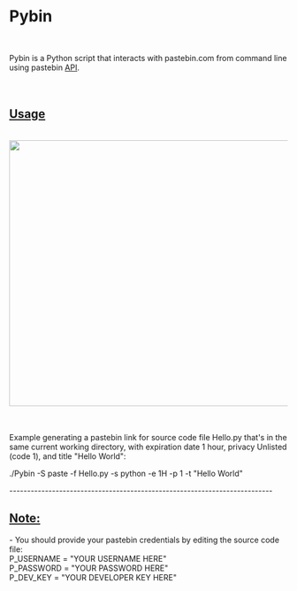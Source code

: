 <h1>Pybin</h1><br>
<p>Pybin is a Python script that interacts with pastebin.com from command line using pastebin <a href="http://pastebin.com/api">API</a>.<br><br><br></p>

<u><b><h2>Usage</b></h2></u><br>
<img src="https://i.imgur.com/I9FFemt.png" height="480" width="1000"> </img><br><br><br>

Example generating a pastebin link for source code file Hello.py that's in the same current working directory, with expiration date 1 hour, privacy Unlisted (code 1), and title "Hello World":

./Pybin -S paste -f Hello.py -s python -e 1H -p 1 -t "Hello World"

</p>
--------------------------------------------------------------------------
<b><u><h2>Note:</h2></u></b>
- You should provide your pastebin credentials by editing the source code file:<br>
P_USERNAME = "YOUR USERNAME HERE"<br>
P_PASSWORD = "YOUR PASSWORD HERE"<br>
P_DEV_KEY  = "YOUR DEVELOPER KEY HERE"<br>


